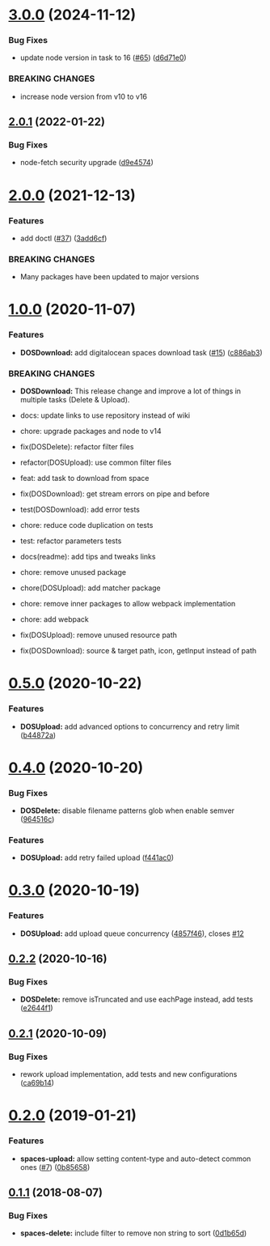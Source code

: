 # [3.0.0](https://github.com/marceloavf/digitalocean-tools-vsts/compare/v2.0.1...v3.0.0) (2024-11-12)


### Bug Fixes

* update node version in task to 16 ([#65](https://github.com/marceloavf/digitalocean-tools-vsts/issues/65)) ([d6d71e0](https://github.com/marceloavf/digitalocean-tools-vsts/commit/d6d71e01ba64dbeb6e7097fe471a6c321e0243b1))


### BREAKING CHANGES

* increase node version from v10 to v16

## [2.0.1](https://github.com/marceloavf/digitalocean-tools-vsts/compare/v2.0.0...v2.0.1) (2022-01-22)


### Bug Fixes

* node-fetch security upgrade ([d9e4574](https://github.com/marceloavf/digitalocean-tools-vsts/commit/d9e4574a4d99b0e1494cebfa81ecf6ce52551d9c))

# [2.0.0](https://github.com/marceloavf/digitalocean-tools-vsts/compare/v1.0.0...v2.0.0) (2021-12-13)


### Features

* add doctl ([#37](https://github.com/marceloavf/digitalocean-tools-vsts/issues/37)) ([3add6cf](https://github.com/marceloavf/digitalocean-tools-vsts/commit/3add6cffaa3e570e3c512e369071765a61bf323e))


### BREAKING CHANGES

* Many packages have been updated to major versions

# [1.0.0](https://github.com/marceloavf/digitalocean-tools-vsts/compare/v0.5.0...v1.0.0) (2020-11-07)


### Features

* **DOSDownload:** add digitalocean spaces download task ([#15](https://github.com/marceloavf/digitalocean-tools-vsts/issues/15)) ([c886ab3](https://github.com/marceloavf/digitalocean-tools-vsts/commit/c886ab3d93b61f8684da83ac421120ffc332bd39))


### BREAKING CHANGES

* **DOSDownload:** This release change and improve a lot of things in multiple tasks (Delete & Upload).

* docs: update links to use repository instead of wiki
* chore: upgrade packages and node to v14
* fix(DOSDelete): refactor filter files
* refactor(DOSUpload): use common filter files
* feat: add task to download from space
* fix(DOSDownload): get stream errors on pipe and before
* test(DOSDownload): add error tests
* chore: reduce code duplication on tests
* test: refactor parameters tests
* docs(readme): add tips and tweaks links
* chore: remove unused package
* chore(DOSUpload): add matcher package
* chore: remove inner packages to allow webpack implementation
* chore: add webpack
* fix(DOSUpload): remove unused resource path
* fix(DOSDownload): source & target path, icon, getInput instead of path

# [0.5.0](https://github.com/marceloavf/digitalocean-tools-vsts/compare/v0.4.0...v0.5.0) (2020-10-22)


### Features

* **DOSUpload:** add advanced options to concurrency and retry limit ([b44872a](https://github.com/marceloavf/digitalocean-tools-vsts/commit/b44872a))

# [0.4.0](https://github.com/marceloavf/digitalocean-tools-vsts/compare/v0.3.0...v0.4.0) (2020-10-20)


### Bug Fixes

* **DOSDelete:** disable filename patterns glob when enable semver ([964516c](https://github.com/marceloavf/digitalocean-tools-vsts/commit/964516c))


### Features

* **DOSUpload:** add retry failed upload ([f441ac0](https://github.com/marceloavf/digitalocean-tools-vsts/commit/f441ac0))

# [0.3.0](https://github.com/marceloavf/digitalocean-tools-vsts/compare/v0.2.2...v0.3.0) (2020-10-19)


### Features

* **DOSUpload:** add upload queue concurrency ([4857f46](https://github.com/marceloavf/digitalocean-tools-vsts/commit/4857f46)), closes [#12](https://github.com/marceloavf/digitalocean-tools-vsts/issues/12)

## [0.2.2](https://github.com/marceloavf/digitalocean-tools-vsts/compare/v0.2.1...v0.2.2) (2020-10-16)


### Bug Fixes

* **DOSDelete:** remove isTruncated and use eachPage instead, add tests ([e2644f1](https://github.com/marceloavf/digitalocean-tools-vsts/commit/e2644f1))

## [0.2.1](https://github.com/marceloavf/digitalocean-tools-vsts/compare/v0.2.0...v0.2.1) (2020-10-09)


### Bug Fixes

* rework upload implementation, add tests and new configurations ([ca69b14](https://github.com/marceloavf/digitalocean-tools-vsts/commit/ca69b14))

# [0.2.0](https://github.com/marceloavf/digitalocean-tools-vsts/compare/v0.1.1...v0.2.0) (2019-01-21)


### Features

* **spaces-upload:** allow setting content-type and auto-detect common ones ([#7](https://github.com/marceloavf/digitalocean-tools-vsts/issues/7)) ([0b85658](https://github.com/marceloavf/digitalocean-tools-vsts/commit/0b85658))

## [0.1.1](https://github.com/marceloavf/digitalocean-tools-vsts/compare/v0.1.0...v0.1.1) (2018-08-07)


### Bug Fixes

* **spaces-delete:** include filter to remove non string to sort ([0d1b65d](https://github.com/marceloavf/digitalocean-tools-vsts/commit/0d1b65d))
